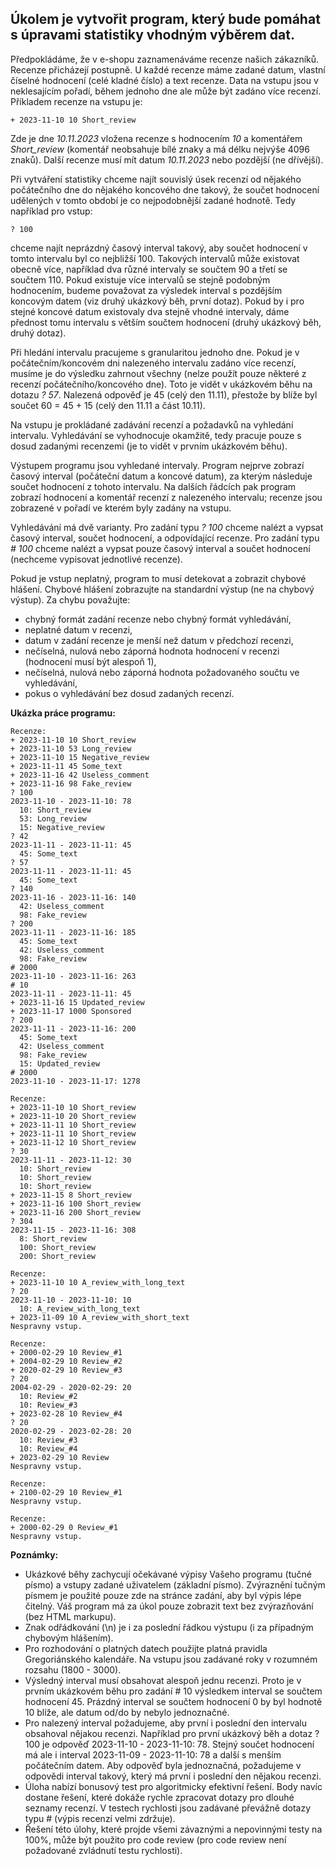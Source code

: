 ## Úkolem je vytvořit program, který bude pomáhat s úpravami statistiky vhodným výběrem dat.

Předpokládáme, že v e-shopu zaznamenáváme recenze našich zákazníků. Recenze přicházejí postupně. U každé recenze máme zadané datum, vlastní číselné hodnocení (celé kladné číslo) a text recenze. Data na vstupu jsou v neklesajícím pořadí, během jednoho dne ale může být zadáno více recenzí. Příkladem recenze na vstupu je:

    + 2023-11-10 10 Short_review

Zde je dne _10.11.2023_ vložena recenze s hodnocením _10_ a komentářem _Short_review_ (komentář neobsahuje bílé znaky a má délku nejvýše 4096 znaků). Další recenze musí mít datum _10.11.2023_ nebo pozdější (ne dřívější).

Při vytváření statistiky chceme najít souvislý úsek recenzí od nějakého počátečního dne do nějakého koncového dne takový, že součet hodnocení udělených v tomto období je co nejpodobnější zadané hodnotě. Tedy například pro vstup:

    ? 100
    
chceme najít neprázdný časový interval takový, aby součet hodnocení v tomto intervalu byl co nejbližší 100. Takových intervalů může existovat obecně více, například dva různé intervaly se součtem 90 a třetí se součtem 110. Pokud existuje více intervalů se stejně podobným hodnocením, budeme považovat za výsledek interval s pozdějším koncovým datem (viz druhý ukázkový běh, první dotaz). Pokud by i pro stejné koncové datum existovaly dva stejně vhodné intervaly, dáme přednost tomu intervalu s větším součtem hodnocení (druhý ukázkový běh, druhý dotaz).

Při hledání intervalu pracujeme s granularitou jednoho dne. Pokud je v počátečním/koncovém dni nalezeného intervalu zadáno více recenzí, musíme je do výsledku zahrnout všechny (nelze použít pouze některé z recenzí počátečního/koncového dne). Toto je vidět v ukázkovém běhu na dotazu _? 57_. Nalezená odpověď je 45 (celý den 11.11), přestože by blíže byl součet 60 = 45 + 15 (celý den 11.11 a část 10.11).

Na vstupu je prokládané zadávání recenzí a požadavků na vyhledání intervalu. Vyhledávání se vyhodnocuje okamžitě, tedy pracuje pouze s dosud zadanými recenzemi (je to vidět v prvním ukázkovém běhu).

Výstupem programu jsou vyhledané intervaly. Program nejprve zobrazí časový interval (počáteční datum a koncové datum), za kterým následuje součet hodnocení z tohoto intervalu. Na dalších řádcích pak program zobrazí hodnocení a komentář recenzí z nalezeného intervalu; recenze jsou zobrazené v pořadí ve kterém byly zadány na vstupu.

Vyhledávání má dvě varianty. Pro zadání typu _? 100_ chceme nalézt a vypsat časový interval, součet hodnocení, a odpovídající recenze. Pro zadání typu _# 100_ chceme nalézt a vypsat pouze časový interval a součet hodnocení (nechceme vypisovat jednotlivé recenze).

Pokud je vstup neplatný, program to musí detekovat a zobrazit chybové hlášení. Chybové hlášení zobrazujte na standardní výstup (ne na chybový výstup). Za chybu považujte:

- chybný formát zadání recenze nebo chybný formát vyhledávání,
- neplatné datum v recenzi,
- datum v zadání recenze je menší než datum v předchozí recenzi,
- nečíselná, nulová nebo záporná hodnota hodnocení v recenzi (hodnocení musí být alespoň 1),
- nečíselná, nulová nebo záporná hodnota požadovaného součtu ve vyhledávání,
- pokus o vyhledávání bez dosud zadaných recenzí.

**Ukázka práce programu:**
```
Recenze:
+ 2023-11-10 10 Short_review
+ 2023-11-10 53 Long_review
+ 2023-11-10 15 Negative_review
+ 2023-11-11 45 Some_text
+ 2023-11-16 42 Useless_comment
+ 2023-11-16 98 Fake_review
? 100
2023-11-10 - 2023-11-10: 78
  10: Short_review
  53: Long_review
  15: Negative_review
? 42
2023-11-11 - 2023-11-11: 45
  45: Some_text
? 57
2023-11-11 - 2023-11-11: 45
  45: Some_text
? 140
2023-11-16 - 2023-11-16: 140
  42: Useless_comment
  98: Fake_review
? 200
2023-11-11 - 2023-11-16: 185
  45: Some_text
  42: Useless_comment
  98: Fake_review
# 2000
2023-11-10 - 2023-11-16: 263
# 10
2023-11-11 - 2023-11-11: 45
+ 2023-11-16 15 Updated_review
+ 2023-11-17 1000 Sponsored
? 200
2023-11-11 - 2023-11-16: 200
  45: Some_text
  42: Useless_comment
  98: Fake_review
  15: Updated_review
# 2000
2023-11-10 - 2023-11-17: 1278

Recenze:
+ 2023-11-10 10 Short_review
+ 2023-11-10 20 Short_review
+ 2023-11-11 10 Short_review
+ 2023-11-11 10 Short_review
+ 2023-11-12 10 Short_review
? 30
2023-11-11 - 2023-11-12: 30
  10: Short_review
  10: Short_review
  10: Short_review
+ 2023-11-15 8 Short_review
+ 2023-11-16 100 Short_review
+ 2023-11-16 200 Short_review
? 304
2023-11-15 - 2023-11-16: 308
  8: Short_review
  100: Short_review
  200: Short_review

Recenze:
+ 2023-11-10 10 A_review_with_long_text
? 20
2023-11-10 - 2023-11-10: 10
  10: A_review_with_long_text
+ 2023-11-09 10 A_review_with_short_text
Nespravny vstup.

Recenze:
+ 2000-02-29 10 Review_#1
+ 2004-02-29 10 Review_#2
+ 2020-02-29 10 Review_#3
? 20
2004-02-29 - 2020-02-29: 20
  10: Review_#2
  10: Review_#3
+ 2023-02-28 10 Review_#4
? 20
2020-02-29 - 2023-02-28: 20
  10: Review_#3
  10: Review_#4
+ 2023-02-29 10 Review
Nespravny vstup.

Recenze:
+ 2100-02-29 10 Review_#1
Nespravny vstup.

Recenze:
+ 2000-02-29 0 Review_#1
Nespravny vstup.
```

**Poznámky:**
- Ukázkové běhy zachycují očekávané výpisy Vašeho programu (tučné písmo) a vstupy zadané uživatelem (základní písmo). Zvýraznění tučným písmem je použité pouze zde na stránce zadání, aby byl výpis lépe čitelný. Váš program má za úkol pouze zobrazit text bez zvýrazňování (bez HTML markupu).
- Znak odřádkování (\n) je i za poslední řádkou výstupu (i za případným chybovým hlášením).
- Pro rozhodování o platných datech použijte platná pravidla Gregoriánského kalendáře. Na vstupu jsou zadávané roky v rozumném rozsahu (1800 - 3000).
- Výsledný interval musí obsahovat alespoň jednu recenzi. Proto je v prvním ukázkovém běhu pro zadání # 10 výsledkem interval se součtem hodnocení 45. Prázdný interval se součtem hodnocení 0 by byl hodnotě 10 blíže, ale datum od/do by nebylo jednoznačné.
- Pro nalezený interval požadujeme, aby první i poslední den intervalu obsahoval nějakou recenzi. Například pro první ukázkový běh a dotaz ? 100 je odpověď 2023-11-10 - 2023-11-10: 78. Stejný součet hodnocení má ale i interval 2023-11-09 - 2023-11-10: 78 a další s menším počátečním datem. Aby odpověď byla jednoznačná, požadujeme v odpovědi interval takový, který má první i poslední den nějakou recenzi.
- Úloha nabízí bonusový test pro algoritmicky efektivní řešení. Body navíc dostane řešení, které dokáže rychle zpracovat dotazy pro dlouhé seznamy recenzí. V testech rychlosti jsou zadávané převážně dotazy typu # (výpis recenzí velmi zdržuje).
- Řešení této úlohy, které projde všemi závaznými a nepovinnými testy na 100%, může být použito pro code review (pro code review není požadované zvládnutí testu rychlosti).
